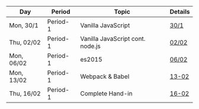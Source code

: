 Day | Period | Topic | Details
--- | ---    | ---   | ---  
Mon, 30/1 |  Period- 1 | Vanilla JavaScript | [30/1](period-1.md/#30-01-Monday) | 
Thu, 02/02 |  Period- 1 | Vanilla JavaScript cont. node.js |[02/02](period-1.md/#02-02-Thursday) | 
Mon, 06/02 |  Period- 1 | es2015| [06/02](period-1.md/#06-02-Monday)| 
Mon, 13/02 |  Period- 1 | Webpack & Babel|  [13-02](period-1.md/#13-02-monday) | 
Thu, 16/02 |  Period- 1 | Complete Hand-in| [16-02](period-1.md/#16-02) | 
